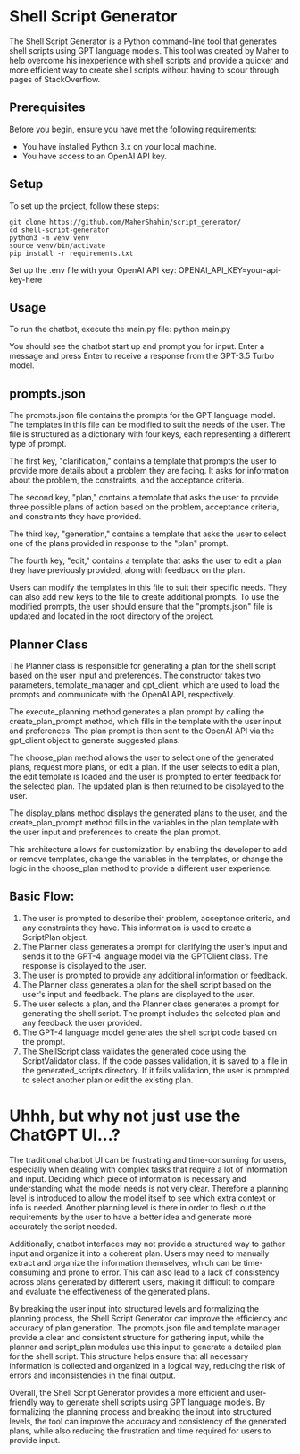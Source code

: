 # Shell Script Generator
The Shell Script Generator is a Python command-line tool that generates shell scripts using GPT language models. This tool was created by Maher to help overcome his inexperience with shell scripts and provide a quicker and more efficient way to create shell scripts without having to scour through pages of StackOverflow.

## Prerequisites
Before you begin, ensure you have met the following requirements:

- You have installed Python 3.x on your local machine.
- You have access to an OpenAI API key.

## Setup
To set up the project, follow these steps:
```
git clone https://github.com/MaherShahin/script_generator/
cd shell-script-generator
python3 -m venv venv
source venv/bin/activate
pip install -r requirements.txt
```

Set up the .env file with your OpenAI API key:
OPENAI_API_KEY=your-api-key-here

## Usage
To run the chatbot, execute the main.py file:
python main.py

You should see the chatbot start up and prompt you for input. Enter a message and press Enter to receive a response from the GPT-3.5 Turbo model.

## prompts.json
The prompts.json file contains the prompts for the GPT language model. The templates in this file can be modified to suit the needs of the user. The file is structured as a dictionary with four keys, each representing a different type of prompt.

The first key, "clarification," contains a template that prompts the user to provide more details about a problem they are facing. It asks for information about the problem, the constraints, and the acceptance criteria.

The second key, "plan," contains a template that asks the user to provide three possible plans of action based on the problem, acceptance criteria, and constraints they have provided.

The third key, "generation," contains a template that asks the user to select one of the plans provided in response to the "plan" prompt.

The fourth key, "edit," contains a template that asks the user to edit a plan they have previously provided, along with feedback on the plan.

Users can modify the templates in this file to suit their specific needs. They can also add new keys to the file to create additional prompts. To use the modified prompts, the user should ensure that the "prompts.json" file is updated and located in the root directory of the project.

## Planner Class
The Planner class is responsible for generating a plan for the shell script based on the user input and preferences. The constructor takes two parameters, template_manager and gpt_client, which are used to load the prompts and communicate with the OpenAI API, respectively.

The execute_planning method generates a plan prompt by calling the create_plan_prompt method, which fills in the template with the user input and preferences. The plan prompt is then sent to the OpenAI API via the gpt_client object to generate suggested plans.

The choose_plan method allows the user to select one of the generated plans, request more plans, or edit a plan. If the user selects to edit a plan, the edit template is loaded and the user is prompted to enter feedback for the selected plan. The updated plan is then returned to be displayed to the user.

The display_plans method displays the generated plans to the user, and the create_plan_prompt method fills in the variables in the plan template with the user input and preferences to create the plan prompt.

This architecture allows for customization by enabling the developer to add or remove templates, change the variables in the templates, or change the logic in the choose_plan method to provide a different user experience.

## Basic Flow:

1. The user is prompted to describe their problem, acceptance criteria, and any constraints they have. This information is used to create a ScriptPlan object.
2. The Planner class generates a prompt for clarifying the user's input and sends it to the GPT-4 language model via the GPTClient class. The response is displayed to the user.
3. The user is prompted to provide any additional information or feedback.
4. The Planner class generates a plan for the shell script based on the user's input and feedback. The plans are displayed to the user.
5. The user selects a plan, and the Planner class generates a prompt for generating the shell script. The prompt includes the selected plan and any feedback the user provided.
6. The GPT-4 language model generates the shell script code based on the prompt.
7. The ShellScript class validates the generated code using the ScriptValidator class. If the code passes validation, it is saved to a file in the generated_scripts directory. If it fails validation, the user is prompted to select another plan or edit the existing plan.

# Uhhh, but why not just use the ChatGPT UI...?
The traditional chatbot UI can be frustrating and time-consuming for users, especially when dealing with complex tasks that require a lot of information and input. Deciding which piece of information is necessary and understanding what the model needs is not very clear. Therefore a planning level is introduced to allow the model itself to see which extra context or info is needed. Another planning level is there in order to flesh out the requirements by the user to have a better idea and generate more accurately the script needed.

Additionally, chatbot interfaces may not provide a structured way to gather input and organize it into a coherent plan. Users may need to manually extract and organize the information themselves, which can be time-consuming and prone to error. This can also lead to a lack of consistency across plans generated by different users, making it difficult to compare and evaluate the effectiveness of the generated plans.

By breaking the user input into structured levels and formalizing the planning process, the Shell Script Generator can improve the efficiency and accuracy of plan generation. The prompts.json file and template manager provide a clear and consistent structure for gathering input, while the planner and script_plan modules use this input to generate a detailed plan for the shell script. This structure helps ensure that all necessary information is collected and organized in a logical way, reducing the risk of errors and inconsistencies in the final output.

Overall, the Shell Script Generator provides a more efficient and user-friendly way to generate shell scripts using GPT language models. By formalizing the planning process and breaking the input into structured levels, the tool can improve the accuracy and consistency of the generated plans, while also reducing the frustration and time required for users to provide input.
